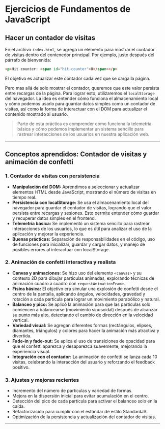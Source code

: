 # Ejercicios de Fundamentos de JavaScript

## Hacer un contador de visitas

En el archivo `index.html`, se agrega un elemento para mostrar el contador de visitas dentro del contenedor principal. Por ejemplo, justo después del párrafo de bienvenida:

```html
<p>Hit counter: <span id="hit-counter">0</span></p>
```

El objetivo es actualizar este contador cada vez que se carga la página.

Pero mas allá de solo mostrar el contador, queremos que este valor persista entre recargas de la página. Para lograr esto, utilizaremos el `localStorage` del navegador. La idea es entender cómo funciona el almacenamiento local y cómo podemos usarlo para guardar datos simples como un contador de visitas, así como la forma de interactuar con el DOM para actualizar el contenido mostrado al usuario.

> Parte de esta práctica es comprender cómo funciona la telemetría básica y cómo podemos implementar un sistema sencillo para rastrear interacciones de los usuarios en nuestra aplicación web.

---

## Conceptos aprendidos: Contador de visitas y animación de confetti

### 1. Contador de visitas con persistencia

- **Manipulación del DOM:** Aprendimos a seleccionar y actualizar elementos HTML desde JavaScript, mostrando el número de visitas en tiempo real.
- **Persistencia con localStorage:** Se usa el almacenamiento local del navegador para guardar el contador de visitas, logrando que el valor persista entre recargas y sesiones. Esto permite entender cómo guardar y recuperar datos simples en el frontend.
- **Telemetría básica:** Se implementó un sistema sencillo para rastrear interacciones de los usuarios, lo que es útil para analizar el uso de la aplicación y mejorar la experiencia.
- **Buenas prácticas:** Separación de responsabilidades en el código, uso de funciones para inicializar, guardar y cargar datos, y manejo de posibles errores al interactuar con localStorage.

### 2. Animación de confetti interactiva y realista

- **Canvas y animaciones:** Se hizo uso del elemento `<canvas>` y su contexto 2D para dibujar partículas animadas, explorando técnicas de animación cuadro a cuadro con `requestAnimationFrame`.
- **Física básica:** El objetivo era simular una explosión de confetti desde el centro de la pantalla, aplicando ángulos, velocidades, gravedad y rotación a cada partícula para lograr un movimiento parabólico y natural.
- **Balanceo y pico:** Se aplicó la animación para que las partículas solo comiencen a balancearse (movimiento sinusoidal) después de alcanzar su punto más alto, detectando el cambio de dirección en la velocidad vertical.
- **Variedad visual:** Se agregan diferentes formas (rectángulos, elipses, diamantes, triángulos) y colores para hacer la animación más atractiva y divertida.
- **Fade-in y fade-out:** Se aplica el uso de transiciones de opacidad para que el confetti aparezca y desaparezca suavemente, mejorando la experiencia visual.
- **Integración con el contador:** La animación de confetti se lanza cada 10 visitas, celebrando la interacción del usuario y reforzando el feedback positivo.

### 3. Ajustes y mejoras recientes

- Incremento del número de partículas y variedad de formas.
- Mejora en la dispersión inicial para evitar acumulación en el centro.
- Detección del pico de cada partícula para activar el balanceo solo en la caída.
- Refactorización para cumplir con el estándar de estilo StandardJS.
- Optimización de la persistencia y actualización del contador de visitas.

---
